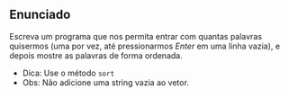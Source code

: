 ## Enunciado

Escreva um programa que nos permita entrar com quantas palavras quisermos (uma por vez, até pressionarmos *Enter* em uma linha vazia), e depois mostre as palavras de forma ordenada.

- Dica: Use o método `sort`
- Obs: Não adicione uma string vazia ao vetor.
